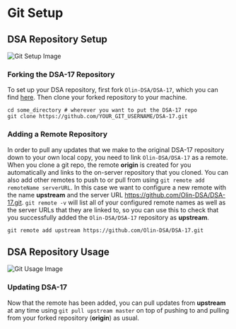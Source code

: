 # Git Setup

## DSA Repository Setup

![Git Setup Image](https://drive.google.com/uc?id=0B9O1OugmZywzWU9FcUJuVnlYTnM "Setup")

### Forking the DSA-17 Repository
To set up your DSA repository, first fork `Olin-DSA/DSA-17`, which you can find [here](https://github.com/Olin-DSA/DSA-17).  Then clone your forked repository to your machine.

```
cd some_directory # wherever you want to put the DSA-17 repo
git clone https://github.com/YOUR_GIT_USERNAME/DSA-17.git
```

### Adding a Remote Repository 
In order to pull any updates that we make to the original DSA-17 repository down to your own local copy, you need to link `Olin-DSA/DSA-17` as a remote.  When you clone a git repo, the remote **origin** is created for you automatically and links to the on-server repository that you cloned.  You can also add other remotes to push to or pull from using `git remote add remoteName serverURL`.  In this case we want to configure a new remote with the name **upstream** and the server URL https://github.com/Olin-DSA/DSA-17.git.  `git remote -v` will list all of your configured remote names as well as the server URLs that they are linked to, so you can use this to check that you successfully added the `Olin-DSA/DSA-17` repository as **upstream**.

```git remote add upstream https://github.com/Olin-DSA/DSA-17.git```

## DSA Repository Usage

![Git Usage Image](https://drive.google.com/uc?id=0B9O1OugmZywzWGRZUFprOE1UZXM "Usage")

### Updating DSA-17
Now that the remote has been added, you can pull updates from **upstream** at any time using `git pull upstream master` on top of pushing to and pulling from your forked repository (**origin**) as usual.
